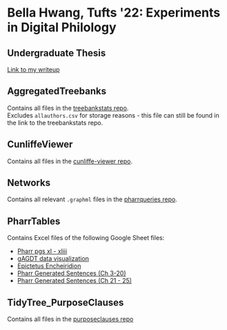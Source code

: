 # Bella Hwang, Tufts '22: Experiments in Digital Philology
## Undergraduate Thesis
[Link to my writeup](https://docs.google.com/document/d/1ZBMpnTGfufLNGyo5Wc-rn1SEPhIGLmAdePN7H3rTpZw/edit?usp=sharing)

## AggregatedTreebanks
Contains all files in the [treebankstats repo](https://github.com/bellahwang/treebankstats). \
Excludes `allauthors.csv` for storage reasons - this file can still be found in the link to the treebankstats repo.

## CunliffeViewer
Contains all files in the [cunliffe-viewer repo](https://github.com/bellahwang/cunliffe-viewer).

## Networks
Contains all relevant `.graphml` files in the [pharrqueries repo](https://github.com/bellahwang/pharrqueries/tree/master/GraphML).

## PharrTables
Contains Excel files of the following Google Sheet files:
* [Pharr pgs xl - xliii](https://docs.google.com/spreadsheets/d/1qGaYBmSPbymfAWAhbouILWmVVnCR3vS3SwANmYWMhJM/edit?usp=sharing)
* [gAGDT data visualization](https://docs.google.com/spreadsheets/d/1QMc367YDlCfRuuwIZYOhZw4ZAEJTqoW8wsmbOngY9Eo/edit?usp=sharing)
* [Epictetus Encheiridion](https://docs.google.com/spreadsheets/d/1imoM_K7HFY0sK-54jYRFYlT9oRI-ZcGjCSNJk7plfPE/edit?usp=sharing)
* [Pharr Generated Sentences (Ch 3-20)](https://docs.google.com/spreadsheets/d/1MfMHK5HouwF7xLAwP3jNJA4CJNeBTG-kplrKEOe6JBs/edit?usp=sharing)
* [Pharr Generated Sentences (Ch 21 - 25)](https://docs.google.com/spreadsheets/d/1qkPu49XhlHNkY1iXMKG3_pfvm66Z-v0lmt8VMXkdzxY/edit?usp=sharing)
## TidyTree_PurposeClauses
Contains all files in the [purposeclauses repo](https://github.com/bellahwang/purposeclauses)